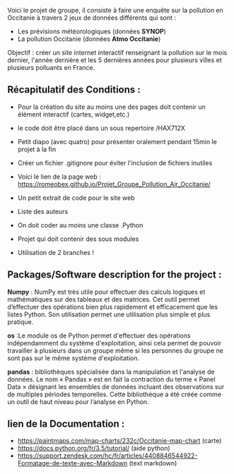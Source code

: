 Voici le projet de groupe, il consiste à faire une enquête sur la pollution en Occitanie à travers 2 jeux de données différents qui sont : 

* Les prévisions météorologiques (données **SYNOP**)
* La pollution Occitanie (données **Atmo Occitanie**)

Objectif : créer un site internet interactif renseignant la pollution sur le mois dernier, l'année dernière et les 5 
dernières années pour plusieurs villes et plusieurs polluants en France. 

## Récapitulatif des Conditions :  

* Pour la création du site au moins une des pages doit contenir un élément interactif (cartes, widget,etc.)  

* le code doit être placé dans un sous repertoire /HAX712X

* Petit diapo (avec quatro) pour présenter oralement pendant 15min le projet à la fin 

* Créer un fichier .gitignore pour éviter l'inclusion de fichiers inutiles 

* Voici le lien de la page web : https://romeobex.github.io/Projet_Groupe_Pollution_Air_Occitanie/ 


* Un petit extrait de code pour le site web 

* Liste des auteurs

* On doit coder au moins une classe .Python 

* Projet qui doit contenir des sous modules 

* Utilisation de 2 branches ! 


## Packages/Software description for the project :


**Numpy** : NumPy est très utile pour effectuer des calculs logiques et mathématiques sur des tableaux et des matrices. Cet outil permet d’effectuer des opérations bien plus rapidement et efficacement que les listes Python. Son utilisation permet une utilisation plus simple et plus pratique.

**os** :Le module os de Python permet d'effectuer des opérations indépendamment du système d'exploitation, ainsi cela permet de pouvoir travailler à plusieurs dans un groupe même si les personnes du groupe ne sont pas sur le même système d'exploitation. 


**pandas** : bibliothèques spécialisée dans la manipulation et l'analyse de données. 
Le nom « Pandas » est en fait la contraction du terme « Panel Data » désignant les ensembles de données incluant des observations sur de multiples périodes temporelles. Cette bibliothèque a été créée comme un outil de haut niveau pour l’analyse en Python.







## lien de la Documentation :

* https://paintmaps.com/map-charts/232c/Occitanie-map-chart (carte)
* https://docs.python.org/fr/3.5/tutorial/ (aide python)
* https://support.zendesk.com/hc/fr/articles/4408846544922-Formatage-de-texte-avec-Markdown (text markdown) 